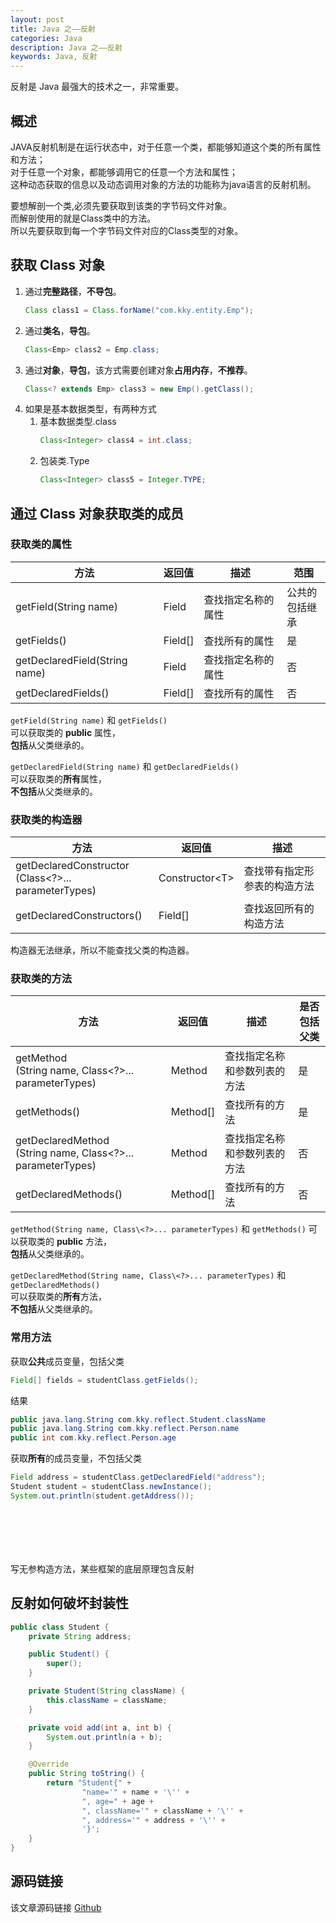 ```yaml
---
layout: post
title: Java 之——反射
categories: Java
description: Java 之——反射
keywords: Java, 反射
---
```


反射是 Java 最强大的技术之一，非常重要。

## 概述
JAVA反射机制是在运行状态中，对于任意一个类，都能够知道这个类的所有属性和方法；<br>
对于任意一个对象，都能够调用它的任意一个方法和属性；<br>
这种动态获取的信息以及动态调用对象的方法的功能称为java语言的反射机制。

要想解剖一个类,必须先要获取到该类的字节码文件对象。<br>
而解剖使用的就是Class类中的方法。<br>
所以先要获取到每一个字节码文件对应的Class类型的对象。


## 获取 Class 对象
1. 通过**完整路径**，**不导包**。<br>
	```java
	Class class1 = Class.forName("com.kky.entity.Emp");
	```
2. 通过**类名**，**导包**。<br>
	```java
	Class<Emp> class2 = Emp.class;
	```
3. 通过**对象**，**导包**，该方式需要创建对象**占用内存**，**不推荐**。<br>
	```java
	Class<? extends Emp> class3 = new Emp().getClass();
	```
4. 如果是基本数据类型，有两种方式
	1. 基本数据类型.class
		```java
		Class<Integer> class4 = int.class;
		```
	2. 包装类.Type
		```java
		Class<Integer> class5 = Integer.TYPE;
		```

## 通过 Class 对象获取类的成员

### 获取类的属性

| 方法 | 返回值 | 描述 | 范围 |
| ---- | ---- | ---- | ---- |
| getField(String name) | Field | 查找指定名称的属性 | 公共的<br>包括继承 |
| getFields() | Field[] | 查找所有的属性 | 是 |
| getDeclaredField(String name)  | Field | 查找指定名称的属性 | 否 |
| getDeclaredFields() | Field[] | 查找所有的属性 | 否 | 

`getField(String name)` 和 `getFields()` <br>
可以获取类的 **public** 属性，<br>
**包括**从父类继承的。

`getDeclaredField(String name)` 和 `getDeclaredFields()` <br>
可以获取类的**所有**属性，<br>
**不包括**从父类继承的。

### 获取类的构造器

| 方法 | 返回值 | 描述 |
| ---- | ---- | ---- |
| getDeclaredConstructor<br>(Class\<?>... parameterTypes) | Constructor\<T> | 查找带有指定形参表的构造方法 |
| getDeclaredConstructors() | Field[] | 查找返回所有的构造方法 |

构造器无法继承，所以不能查找父类的构造器。

### 获取类的方法

| 方法 | 返回值 | 描述 | 是否<br>包括父类 |
| ---- | ---- | ---- | ---- |
| getMethod<br>(String name, Class\<?>... parameterTypes)  | Method | 查找指定名称和参数列表的方法 | 是 |
| getMethods()  | Method[] | 查找所有的方法 | 是 |
| getDeclaredMethod<br>(String name, Class\<?>... parameterTypes)  | Method | 查找指定名称和参数列表的方法 | 否 |
| getDeclaredMethods()  | Method[] | 查找所有的方法 | 否 |

`getMethod(String name, Class\<?>... parameterTypes)` 和 `getMethods()` 
可以获取类的 **public** 方法，<br>
**包括**从父类继承的。

`getDeclaredMethod(String name, Class\<?>... parameterTypes)` 和 `getDeclaredMethods()` <br>
可以获取类的**所有**方法，<br>
**不包括**从父类继承的。

### 常用方法

获取**公共**成员变量，包括父类
```java
Field[] fields = studentClass.getFields();
```

结果
```java
public java.lang.String com.kky.reflect.Student.className
public java.lang.String com.kky.reflect.Person.name
public int com.kky.reflect.Person.age
```

获取**所有**的成员变量，不包括父类
```java
Field address = studentClass.getDeclaredField("address");
Student student = studentClass.newInstance();
System.out.println(student.getAddress());
```
```java
```
```java
```
```java
```
```java
```
```java
```
```java
```

写无参构造方法，某些框架的底层原理包含反射	
	
## 反射如何破坏封装性
```java
public class Student {
    private String address;

    public Student() {
        super();
    }

    private Student(String className) {
        this.className = className;
    }

    private void add(int a, int b) {
        System.out.println(a + b);
    }

    @Override
    public String toString() {
        return "Student{" +
                "name='" + name + '\'' +
                ", age=" + age +
                ", className='" + className + '\'' +
                ", address='" + address + '\'' +
                '}';
    }
}
```
	
## 源码链接
该文章源码链接 [Github](url)